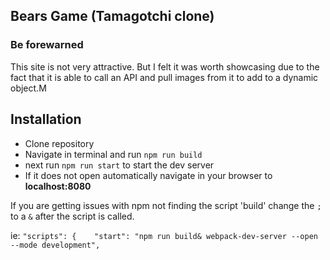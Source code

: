 ## Bears Game (Tamagotchi clone)
### Be forewarned
This site is not very attractive. But I felt it was worth showcasing due to the fact that it is able to call an API and pull images from it to add to a dynamic object.M
## Installation
* Clone repository
* Navigate in terminal and run `npm run build`
* next run `npm run start` to start the dev server
* If it does not open automatically navigate in your browser to __localhost:8080__

If you are getting issues with npm not finding the script 'build' change the `;` to a `&` after the script is called.

ie:   `"scripts": {   
    "start": "npm run build& webpack-dev-server --open --mode development",`
